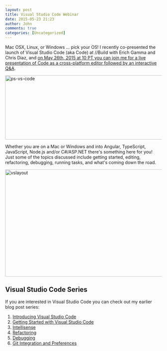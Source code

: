 ```yaml
---
layout: post
title: Visual Studio Code Webinar
date: 2015-05-23 21:23
author: John
comments: true
categories: [Uncategorized]
---
```

Mac OSX, Linux, or Windows ... pick your OS! I recently co-presented the launch of Visual Studio Code (aka Code) at //Build with Erich Gamma and Chris Diaz, and <a href="http://jpapa.me/psvscodewebinar">on May 26th, 2015 at 10 PT you can join me for a live presentation of Code as a cross-platform editor followed by an interactive Q&amp;A</a>.

<a href="http://jpapa.me/psvscodewebinar"><img src="/wp-content/uploads/2015/05/ps-vs-code-600x206.png" alt="ps-vs-code" width="600" height="206" class="aligncenter size-large wp-image-61431" /></a>

Whether you are on a Mac or Windows and into Angular, TypeScript, JavaScript, Node.js and/or C#/ASP.NET there's something here for you! Just some of the topics discussed include getting started, editing, refactoring, debugging, running tasks, and what's coming down the road.

<img src="/wp-content/uploads/2015/05/vslayout-600x344.png" alt="vslayout" width="600" height="344" class="aligncenter size-large wp-image-61451" />

<h2>Visual Studio Code Series</h2>

If you are interested in Visual Studio Code you can check out my earlier blog post series:

<ol>
<li><a href="http://johnpapa.net/visual-studio-code">Introducing Visual Studio Code</a></li>
<li><a href="http://johnpapa.net/getting-started-with-visual-studio-code">Getting Started with Visual Studio Code</a></li>
<li><a href="http://johnpapa.net/intellisense-witha-visual-studio-code">Intellisense</a></li>
<li><a href="http://johnpapa.net/refactoring-with-visual-studio-code">Refactoring</a></li>
<li><a href="http://johnpapa.net/debugging-with-visual-studio-code">Debugging</a></li>
<li><a href="http://johnpapa.net/git-and-preferences-in-visual-studio-code">Git Integration and Preferences</a></li>
</ol>
